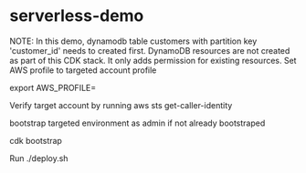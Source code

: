 # serverless-demo


NOTE: In this demo, dynamodb table customers with partition key 'customer_id' needs to created first. DynamoDB resources are not created as part of this CDK stack. It only adds permission for existing resources.
Set AWS profile to targeted account profile

export AWS_PROFILE=<admin profile of taregted account>

Verify target account by running
aws sts get-caller-identity

bootstrap targeted environment as admin if not already bootstraped

cdk bootstrap

Run ./deploy.sh



